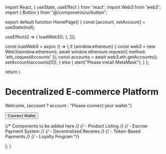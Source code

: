 import React, { useState, useEffect } from 'react'; import Web3 from 'web3'; import { Button } from "@/components/ui/button";

export default function HomePage() { const [account, setAccount] = useState(null);

useEffect(() => { loadWeb3(); }, []);

const loadWeb3 = async () => { if (window.ethereum) { const web3 = new Web3(window.ethereum); await window.ethereum.request({ method: 'eth_requestAccounts' }); const accounts = await web3.eth.getAccounts(); setAccount(accounts[0]); } else { alert("Please install MetaMask"); } };

return ( <div className="p-6 max-w-4xl mx-auto"> <h1 className="text-3xl font-bold mb-4">Decentralized E-commerce Platform</h1> <p className="mb-4">Welcome, {account ? account : "Please connect your wallet."}</p> <Button onClick={loadWeb3} className="mb-4">Connect Wallet</Button>

{/* Components to be added here */}
  {/* - Product Listing */}
  {/* - Escrow Payment System */}
  {/* - Decentralized Reviews */}
  {/* - Token-Based Payments */}
  {/* - Loyalty Program */}
</div>

); }


